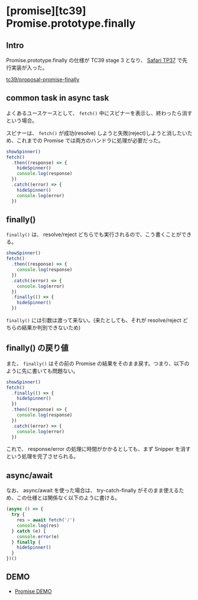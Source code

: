 # [promise][tc39] Promise.prototype.finally

## Intro

Promise.prototype.finally の仕様が TC39 stage 3 となり、 [Safari TP37](https://webkit.org/blog/7862/release-notes-for-safari-technology-preview-release-37/) で先行実装が入った。

[tc39/proposal-promise-finally](https://github.com/tc39/proposal-promise-finally)


## common task in async task

よくあるユースケースとして、 `fetch()` 中にスピナーを表示し、終わったら消すという場合。

スピナーは、 `fetch()` が成功(resolve) しようと失敗(reject)しようと消したいため、これまでの Promise では両方のハンドラに処理が必要だった。


```js
showSpinner()
fetch()
  .then((response) => {
    hideSpinner()
    console.log(response)
  })
  .catch((error) => {
    hideSpinner()
    console.log(error)
  })
```


## finally()

`finally()` は、 resolve/reject どちらでも実行されるので、こう書くことができる。


```js
showSpinner()
fetch()
  .then((response) => {
    console.log(response)
  })
  .catch((error) => {
    console.log(error)
  })
  .finally(() => {
    hideSpinner()
  })
```

`finally()` には引数は渡って来ない。(来たとしても、それが resolve/reject どちらの結果か判別できないため)


## finally() の戻り値

また、 `finally()` はその前の Promise の結果をそのまま戻す。つまり、以下のように先に書いても問題ない。


```js
showSpinner()
fetch()
  .finally(() => {
    hideSpinner()
  })
  .then((response) => {
    console.log(response)
  })
  .catch((error) => {
    console.log(error)
  })
```

これで、 response/error の処理に時間がかかるとしても、まず Snipper を消すという処理を完了させられる。


## async/await

なお、 async/await を使った場合は、 try-catch-finally がそのまま使えるため、この仕様とは関係なく以下のように書ける。


```js
(async () => {
  try {
    res = await fetch('/')
    console.log(res)
  } catch (e) {
    console.error(e)
  } finally {
    hideSpinner()
  }
})()
```


## DEMO

- [Promise DEMO](http://labs.jxck.io/promise)
